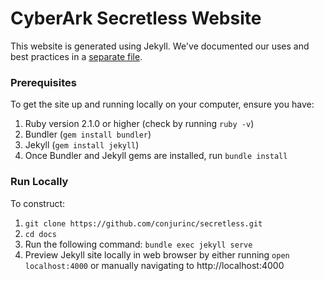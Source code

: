 # CyberArk Secretless Website

This website is generated using Jekyll. We've documented our uses and best practices in a [separate file](jekyll-structure.md).

### Prerequisites
To get the site up and running locally on your computer, ensure you have:
1. Ruby version 2.1.0 or higher (check by running `ruby -v`)
2. Bundler (`gem install bundler`)
3. Jekyll (`gem install jekyll`)
4. Once Bundler and Jekyll gems are installed, run `bundle install`

### Run Locally
To construct:
1. `git clone https://github.com/conjurinc/secretless.git`
2. `cd docs`
3. Run the following command:
`bundle exec jekyll serve`
4. Preview Jekyll site locally in web browser by either running `open localhost:4000` or manually navigating to http://localhost:4000